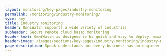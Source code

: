 ```yaml
---
layout: monitoring/key-pages/industry-monitoring
permalink: /monitoring/industry-monitoring/
type: key
title: Industry monitoring
header: OmniWatch supports a wide variety of industries 
subheader: Secure remote cloud based monitoring 
header-text: OmniWatch is designed to be quick and easy to deploy, maintain and use.<br>It is flexible enough to be able to support a large number of organisations from different industries but focused enough to be beneficial to all.
header-image: /images/sections/key-pages/industry-monitoring/industry-monitoring-banner.png
page-description: Spook understands not every business has an engineer available to set up complicated systems and make sure everything is functioning correctly. That's why Spook's range of over 80 wireless sensors are perfect for monitoring across multiple industry types.
---
```

